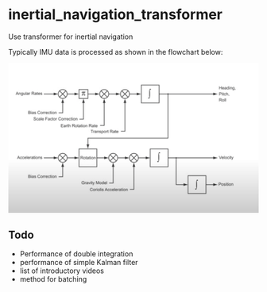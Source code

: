 # inertial_navigation_transformer
Use transformer for inertial navigation

Typically IMU data is processed as shown in the flowchart below:

![IMU interpretation flowchart](https://github.com/tonton-golio/inertial_navigation_transformer/blob/main/assets/IMU_interpretation_flowchart.png?raw=true)
## Todo
* Performance of double integration
* performance of simple Kalman filter
* list of introductory videos
* method for batching

